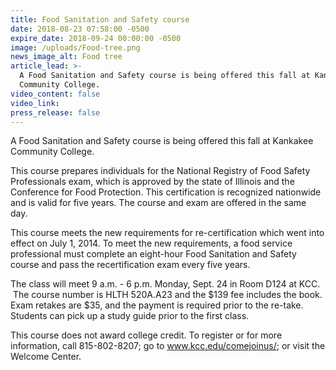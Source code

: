 ```yaml
---
title: Food Sanitation and Safety course
date: 2018-08-23 07:58:00 -0500
expire_date: 2018-09-24 00:00:00 -0500
image: /uploads/Food-tree.png
news_image_alt: Food tree
article_lead: >-
  A Food Sanitation and Safety course is being offered this fall at Kankakee
  Community College.
video_content: false
video_link:
press_release: false
---
```


A Food Sanitation and Safety course is being offered this fall at Kankakee Community College.

This course prepares individuals for the National Registry of Food Safety Professionals exam, which is approved by the state of Illinois and the Conference for Food Protection. This certification is recognized nationwide and is valid for five years. The course and exam are offered in the same day.

This course meets the new requirements for re-certification which went into effect on July 1, 2014. To meet the new requirements, a food service professional must complete an eight-hour Food Sanitation and Safety course and pass the recertification exam every five years.

The class will meet 9 a.m. - 6 p.m. Monday, Sept. 24 in Room D124 at KCC.  The course number is HLTH 520A.A23 and the $139 fee includes the book. Exam retakes are $35, and the payment is required prior to the re-take. Students can pick up a study guide prior to the first class.

This course does not award college credit. To register or for more information, call 815-802-8207; go to www.kcc.edu/comejoinus/; or visit the Welcome Center.